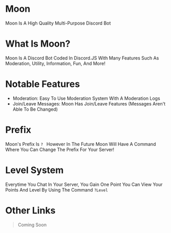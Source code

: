 # Moon
Moon Is A High Quality Multi-Purpose Discord Bot

# What Is Moon?
Moon Is A Discord Bot Coded In Discord.JS With Many Features Such As Moderation, Utility, Information, Fun, And More!

# Notable Features
 - Moderation: Easy To Use Moderation System With A Moderation Logs
 - Join/Leave Messages: Moon Has Join/Leave Features (Messages Aren't Able To Be Changed)
 
 # Prefix
 Moon's Prefix Is `?
 ` However In The Future Moon Will Have A Command Where You Can Change The Prefix For Your Server!
 
 # Level System
 Everytime You Chat In Your Server, You Gain One Point You Can View Your Points And Level By Using The Command `?Level
 `
 
 # Other Links
 > Coming Soon


